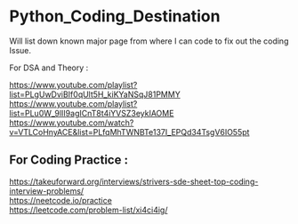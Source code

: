 # Python_Coding_Destination
Will list down known major page from where I can code to fix out the coding Issue.

For DSA and Theory :

https://www.youtube.com/playlist?list=PLgUwDviBIf0qUlt5H_kiKYaNSqJ81PMMY <br>
https://www.youtube.com/playlist?list=PLu0W_9lII9agICnT8t4iYVSZ3eykIAOME <br>
https://www.youtube.com/watch?v=VTLCoHnyACE&list=PLfqMhTWNBTe137I_EPQd34TsgV6IO55pt <br>

## For Coding Practice :

https://takeuforward.org/interviews/strivers-sde-sheet-top-coding-interview-problems/ <br>
https://neetcode.io/practice <br>
https://leetcode.com/problem-list/xi4ci4ig/ <br>
